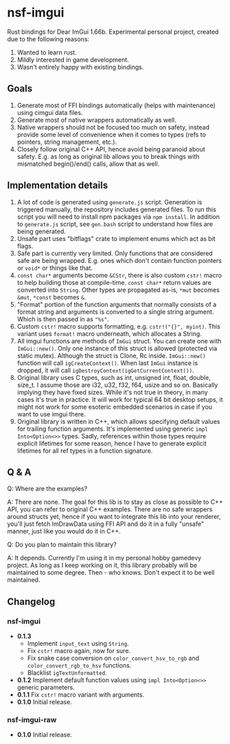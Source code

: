 # nsf-imgui

Rust bindings for Dear ImGui 1.66b. Experimental personal project, created due to the following reasons:

1. Wanted to learn rust.
1. Mildly interested in game development.
1. Wasn't entirely happy with existing bindings.

## Goals

1. Generate most of FFI bindings automatically (helps with maintenance) using cimgui data files.
1. Generate most of native wrappers automatically as well.
1. Native wrappers should not be focused too much on safety, instead provide some level of convenience when it comes to types (refs to pointers, string management, etc.).
1. Closely follow original C++ API, hence avoid being paranoid about safety. E.g. as long as original lib allows you to break things with mismatched begin()/end() calls, allow that as well.

## Implementation details

1. A lot of code is generated using `generate.js` script. Generation is triggered manually, the repository includes generated files. To run this script you will need to install npm packages via `npm install`. In addition to `generate.js` script, see `gen.bash` script to understand how files are being generated.
1. Unsafe part uses "bitflags" crate to implement enums which act as bit flags.
1. Safe part is currently very limited. Only functions that are considered safe are being wrapped. E.g. ones which don't contain function pointers or `void*` or things like that.
1. `const char*` arguments become `&CStr`, there is also custom `cstr!` macro to help building those at compile-time. `const char*` return values are converted into `String`. Other types are propagated as-is, `*mut` becomes `&mut`, `*const` becomes `&`.
1. "Format" portion of the function arguments that normally consists of a format string and arguments is converted to a single string argument. Which is then passed in as `"%s"`.
1. Custom `cstr!` macro supports formatting, e.g. `cstr!("{}", myint)`. This variant uses `format!` macro underneath, which allocates a String.
1. All imgui functions are methods of `ImGui` struct. You can create one with `ImGui::new()`. Only one instance of this struct is allowed (protected via static mutex). Although the struct is Clone, Rc inside. `ImGui::new()` function will call `igCreateContext()`. When last `ImGui` instance is dropped, it will call `igDestroyContext(igGetCurrentContext())`.
1. Original library uses C types, such as int, unsigned int, float, double, size_t. I assume those are i32, u32, f32, f64, usize and so on. Basically implying they have fixed sizes. While it's not true in theory, in many cases it's true in practice. It will work for typical 64 bit desktop setups, it might not work for some esoteric embedded scenarios in case if you want to use imgui there.
1. Original library is written in C++, which allows specifying default values for trailing function arguments. It's implemented using generic `impl Into<Option<>>` types. Sadly, references within those types require explicit lifetimes for some reason, hence I have to generate explicit lifetimes for all ref types in a function signature.

## Q & A

Q: Where are the examples?

A: There are none. The goal for this lib is to stay as close as possible to C++ API, you can refer to original C++ examples. There are no safe wrappers around structs yet, hence if you want to integrate this lib into your renderer, you'll just fetch ImDrawData using FFI API and do it in a fully "unsafe" manner, just like you would do it in C++.

Q: Do you plan to maintain this library?

A: It depends. Currently I'm using it in my personal hobby gamedevy project. As long as I keep working on it, this library probably will be maintained to some degree. Then - who knows. Don't expect it to be well maintained.

## Changelog

### nsf-imgui

* **0.1.3**
  - Implement `input_text` using `String`.
  - Fix `cstr!` macro again, now for sure.
  - Fix snake case conversion on `color_convert_hsv_to_rgb` and `color_convert_rgb_to_hsv` functions.
  - Blacklist `igTextUnformatted`.
* **0.1.2** Implement default function values using `impl Into<Option<>>` generic parameters.
* **0.1.1** Fix `cstr!` macro variant with arguments.
* **0.1.0** Initial release.

### nsf-imgui-raw

* **0.1.0** Initial release.